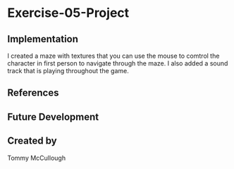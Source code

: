 # Exercise-05-Project


## Implementation
I created a maze with textures that you can use the mouse to comtrol the character in first person to navigate through the maze.
I also added a sound track that is playing throughout the game.
## References

## Future Development

## Created by
Tommy McCullough
